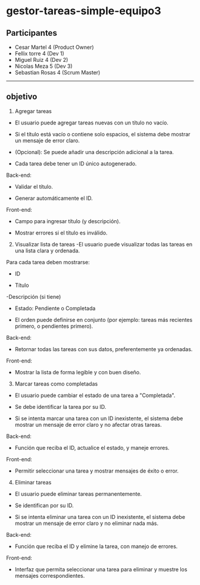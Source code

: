 # gestor-tareas-simple-equipo3
## Participantes
- Cesar Martel 4 (Product Owner)
- Fellix torre 4 (Dev 1)
- Miguel Ruiz 4 (Dev 2)
- Nicolas  Meza 5 (Dev 3)
- Sebastian Rosas 4 (Scrum Master)
-------------------------------------------------------
## objetivo
1. Agregar tareas
- El usuario puede agregar tareas nuevas con un título no vacío.

- Si el título está vacío o contiene solo espacios, el sistema debe mostrar un mensaje de error claro.

- (Opcional): Se puede añadir una descripción adicional a la tarea.

- Cada tarea debe tener un ID único autogenerado.

Back-end:

- Validar el título.

- Generar automáticamente el ID.

Front-end:

- Campo para ingresar título (y descripción).

- Mostrar errores si el título es inválido.

2. Visualizar lista de tareas
-El usuario puede visualizar todas las tareas en una lista clara y ordenada.

Para cada tarea deben mostrarse:

- ID

- Título

-Descripción (si tiene)

- Estado: Pendiente o Completada

- El orden puede definirse en conjunto (por ejemplo: tareas más recientes primero, o pendientes primero).

Back-end:

- Retornar todas las tareas con sus datos, preferentemente ya ordenadas.

Front-end:

- Mostrar la lista de forma legible y con buen diseño.

3. Marcar tareas como completadas
- El usuario puede cambiar el estado de una tarea a "Completada".

- Se debe identificar la tarea por su ID.

- Si se intenta marcar una tarea con un ID inexistente, el sistema debe mostrar un mensaje de error claro y no afectar otras tareas.

Back-end:

- Función que reciba el ID, actualice el estado, y maneje errores.

Front-end:

- Permitir seleccionar una tarea y mostrar mensajes de éxito o error.

4. Eliminar tareas
- El usuario puede eliminar tareas permanentemente.

- Se identifican por su ID.

- Si se intenta eliminar una tarea con un ID inexistente, el sistema debe mostrar un mensaje de error claro y no eliminar nada más.

Back-end:

- Función que reciba el ID y elimine la tarea, con manejo de errores.

Front-end:

- Interfaz que permita seleccionar una tarea para eliminar y muestre los mensajes correspondientes.
